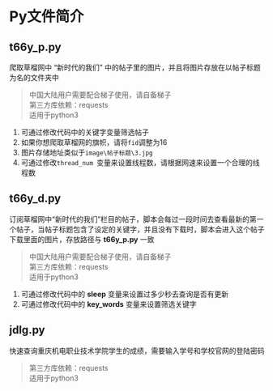 # **Py文件简介**


## t66y_p.py
爬取草榴网中 “新时代的我们” 中的帖子里的图片，并且将图片存放在以帖子标题为名的文件夹中
> 中国大陆用户需要配合梯子使用，请自备梯子<br/>
> 第三方库依赖：requests<br/>
> 适用于python3

1. 可通过修改代码中的关键字变量筛选帖子
2. 如果你想爬取草榴网的旗帜，请将`fid`调整为16
3. 图片存储地址类似于`image\帖子标题\3.jpg`
4. 可通过修改`thread_num `变量来设置线程数，请根据网速来设置一个合理的线程数


## t66y_d.py
订阅草榴网中“新时代的我们”栏目的帖子，脚本会每过一段时间去查看最新的第一个帖子，当帖子标题包含了设定的关键字，并且没有下载时，脚本会进入这个帖子下载里面的图片，存放路径与 **t66y_p.py** 一致

> 中国大陆用户需要配合梯子使用，请自备梯子<br/>
> 第三方库依赖：requests<br/>
> 适用于python3

1. 可通过修改代码中的 **sleep** 变量来设置过多少秒去查询是否有更新
2. 可通过修改代码中的 **key_words** 变量来设置筛选关键字


## jdlg.py
快速查询重庆机电职业技术学院学生的成绩，需要输入学号和学校官网的登陆密码

> 第三方库依赖：requests<br/>
> 适用于python3
